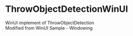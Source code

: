 # ThrowObjectDetectionWinUI
WinUI implement of ThrowObjectDetection  
Modified from WinUI Sample - Windowing